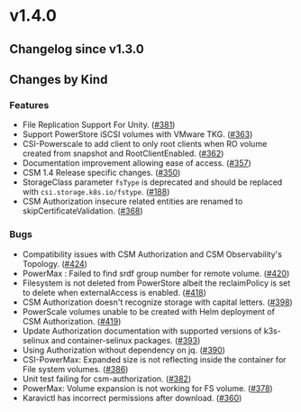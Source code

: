 # v1.4.0 

## Changelog since v1.3.0 

## Changes by Kind 

### Features 

- File Replication Support For Unity. ([#381](https://github.com/dell/csm/issues/381))
- Support PowerStore iSCSI volumes with VMware TKG. ([#363](https://github.com/dell/csm/issues/363))
- CSI-Powerscale to add client to only root clients when RO volume created from snapshot and RootClientEnabled. ([#362](https://github.com/dell/csm/issues/362))
- Documentation improvement allowing ease of access. ([#357](https://github.com/dell/csm/issues/357))
- CSM 1.4 Release specific changes. ([#350](https://github.com/dell/csm/issues/350))
- StorageClass parameter `fsType` is deprecated and should be replaced with `csi.storage.k8s.io/fstype`. ([#188](https://github.com/dell/csm/issues/188))
- CSM Authorization insecure related entities are renamed to skipCertificateValidation. ([#368](https://github.com/dell/csm/issues/368))

### Bugs 

- Compatibility issues with CSM Authorization and CSM Observability's Topology. ([#424](https://github.com/dell/csm/issues/424))
- PowerMax : Failed to find srdf group number for remote volume. ([#420](https://github.com/dell/csm/issues/420))
- Filesystem is not deleted from PowerStore albeit the reclaimPolicy is set to delete when externalAccess is enabled. ([#418](https://github.com/dell/csm/issues/418))
- CSM Authorization doesn't recognize storage with capital letters. ([#398](https://github.com/dell/csm/issues/398))
- PowerScale volumes unable to be created with Helm deployment of CSM Authorization. ([#419](https://github.com/dell/csm/issues/419))
- Update Authorization documentation with supported versions of k3s-selinux and container-selinux packages. ([#393](https://github.com/dell/csm/issues/393))
- Using Authorization without dependency on jq. ([#390](https://github.com/dell/csm/issues/390))
- CSI-PowerMax: Expanded size is not reflecting inside the container for File system volumes. ([#386](https://github.com/dell/csm/issues/386))
- Unit test failing for csm-authorization. ([#382](https://github.com/dell/csm/issues/382))
- PowerMax: Volume expansion is not working for FS volume. ([#378](https://github.com/dell/csm/issues/378))
- Karavictl has incorrect permissions after download. ([#360](https://github.com/dell/csm/issues/360))
